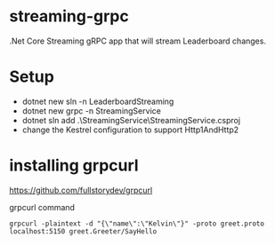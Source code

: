 # streaming-grpc
.Net Core Streaming gRPC app that will stream Leaderboard changes.

# Setup
- dotnet new sln -n LeaderboardStreaming
- dotnet new grpc -n StreamingService
- dotnet sln add .\StreamingService\StreamingService.csproj
- change the Kestrel configuration to support Http1AndHttp2

# installing grpcurl
https://github.com/fullstorydev/grpcurl

grpcurl command
```
grpcurl -plaintext -d "{\"name\":\"Kelvin\"}" -proto greet.proto localhost:5150 greet.Greeter/SayHello
```